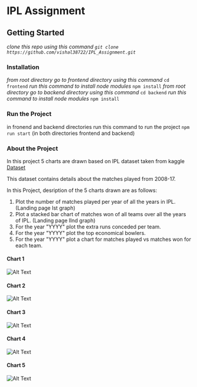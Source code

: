 # IPL Assignment

## Getting Started

*clone this repo using this command ```git clone https://github.com/vishal38722/IPL_Assignment.git```*

### Installation

*from root directory go to frontend directory using this command* 
```cd frontend```
*run this command to install node modules*
```npm install```
*from root directory go to backend directory using this command* 
```cd backend```
*run this command to install node modules*
```npm install```

### Run the Project
in fronend and backend directories run this command to run the project
```npm run start``` (in both directories frontend and backend)

### About the Project
In this project 5 charts are drawn based on IPL dataset taken from kaggle
[Dataset](https://www.kaggle.com/datasets/manasgarg/ipl)

This dataset contains details about the matches played from 2008-17.

In this Project, desription of the 5 charts drawn are as follows:

1. Plot the number of matches played per year of all the years in IPL. (Landing page Ist graph)
2. Plot a stacked bar chart of matches won of all teams over all the years of IPL. (Landing page IInd graph)
3. For the year "YYYY" plot the extra runs conceded per team. 
4. For the year "YYYY" plot the top economical bowlers.
5. For the year "YYYY" plot a chart for matches played vs matches won for each team.

#### Chart 1
![Alt Text](screenshots/chart_1.png)

#### Chart 2
![Alt Text](screenshots/chart_2.png)

#### Chart 3
![Alt Text](screenshots/chart_3.png)

#### Chart 4
![Alt Text](screenshots/chart_4.png)

#### Chart 5
![Alt Text](screenshots/chart_5.png)

